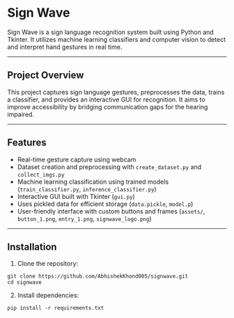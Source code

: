 # Sign Wave

Sign Wave is a sign language recognition system built using Python and Tkinter. It utilizes machine learning classifiers and computer vision to detect and interpret hand gestures in real time.

---

## Project Overview

This project captures sign language gestures, preprocesses the data, trains a classifier, and provides an interactive GUI for recognition. It aims to improve accessibility by bridging communication gaps for the hearing impaired.

---

## Features

- Real-time gesture capture using webcam
- Dataset creation and preprocessing with `create_dataset.py` and `collect_imgs.py`
- Machine learning classification using trained models (`train_classifier.py`, `inference_classifier.py`)
- Interactive GUI built with Tkinter (`gui.py`)
- Uses pickled data for efficient storage (`data.pickle`, `model.p`)
- User-friendly interface with custom buttons and frames (`assets/`, `button_1.png`, `entry_1.png`, `signwave_logo.png`)

---

## Installation

1. Clone the repository:

```
git clone https://github.com/AbhishekKhond005/signwave.git
cd signwave
```

2. Install dependencies:
```
pip install -r requirements.txt

